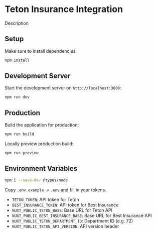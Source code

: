 # Teton Insurance Integration

Description

## Setup

Make sure to install dependencies:

```bash
npm install
```

## Development Server

Start the development server on `http://localhost:3000`:

```bash
npm run dev
```

## Production

Build the application for production:

```bash
npm run build
```

Locally preview production build:

```bash
npm run preview
```

## Environment Variables

```bash
npm i --save-dev @types/node
```

Copy `.env.example` → `.env` and fill in your tokens.

- `TETON_TOKEN`: API token for Teton
- `BEST_INSURANCE_TOKEN`: API token for Best Insurance
- `NUXT_PUBLIC_TETON_BASE`: Base URL for Teton API
- `NUXT_PUBLIC_BEST_INSURANCE_BASE`: Base URL for Best Insurance API
- `NUXT_PUBLIC_TETON_DEPARTMENT_ID`: Department ID (e.g. 72)
- `NUXT_PUBLIC_TETON_API_VERSION`: API version header

